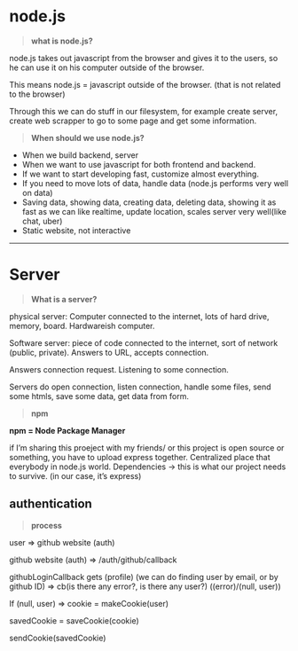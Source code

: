 # node.js

> **what is node.js?**


node.js takes out javascript from the browser and gives it to the users, so he can use it on his computer outside of the browser.

This means node.js = javascript outside of the browser.
(that is not related to the browser)

Through this we can do stuff in our filesystem, for example create server, create web scrapper to go to some page and get some information.


> **When should we use node.js?**

- When we build backend, server
- When we want to use javascript for both frontend and backend.
- If we want to start developing fast, customize almost everything.
- If you need to move lots of data, handle data (node.js performs very well on data)
- Saving data, showing data, creating data, deleting data, showing it as fast as we can like realtime, update location, scales server very well(like chat, uber)
- Static website, not interactive

---

# Server

> **What is a server?**

physical server: Computer connected to the internet, lots of hard drive, memory, board. Hardwareish computer.

Software server: piece of code connected to the internet, sort of network (public, private). Answers to URL, accepts connection. 

Answers connection request. Listening to some connection.

Servers do open connection, listen connection, handle some files, send some htmls, save some data, get data from form.

> **npm**

**npm = Node Package Manager**

if I’m sharing this proeject with my friends/ or this project is open source or something, you have to upload express together.
Centralized place that everybody in node.js world.
Dependencies -> this is what our project needs to survive. (in our case, it’s express)

## authentication

> **process**

user => github website (auth)

github website (auth) => /auth/github/callback

githubLoginCallback gets (profile) (we can do finding user by email, or by github ID)
=> cb(is there any error?, is there any user?) ((error)/(null, user))

If (null, user)
=> cookie = makeCookie(user)

savedCookie = saveCookie(cookie)

sendCookie(savedCookie)